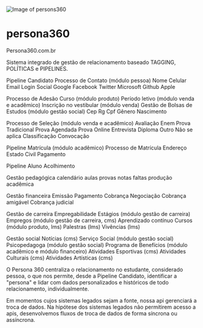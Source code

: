 ![Image of persons360](https://persona360.com.br/img/Persona360Logo.svg)

# persona360

Persona360.com.br

Sistema integrado de gestão de relacionamento baseado TAGGING, POLÍTICAS e PIPELINES.

Pipeline Candidato
Processo de Contato (módulo pessoa)
Nome
Celular
Email
Login Social
Google
Facebook
Twitter
Microsoft
Github
Apple

Processo de Adesão 
Curso (módulo produto)
Período letivo (módulo venda e acadêmico)
Inscrição no vestibular (módulo venda)
Gestão de Bolsas de Estudos (módulo gestão social)
Cep
Rg
Cpf
Gênero
Nascimento

Processo de Seleção (módulo venda e acadêmico)
Avaliação
Enem
Prova Tradicional
Prova Agendada
Prova Online
Entrevista
Diploma
Outro
Não se aplica
Classificação
Convocação

Pipeline Matrícula (módulo acadêmico)
Processo de Matrícula
Endereço
Estado Civil
Pagamento

Pipeline Aluno
Acolhimento

Gestão pedagógica
calendário
aulas
provas
notas
faltas
produção acadêmica

Gestão financeira
Emissão
Pagamento
Cobrança
Negociação
Cobrança amigável
Cobrança judicial

Gestão de carreira
Empregabilidade
Estágios (módulo gestão de carreira)
Empregos (módulo gestão de carreira, cms)
Aprendizado contínuo
Cursos (módulo produto, lms)
Palestras (lms)
Vivências (lms)

Gestão social
Notícias (cms)
Serviço Social (módulo gestão social)
Psicopedagoga (módulo gestão social)
Programa de Benefícios (módulo acadêmico e módulo financeiro)
Atividades Esportivas (cms)
Atividades Culturais (cms)
Atividades Artísticas (cms)

O Persona 360 centraliza o relacionamento no estudante, considerado pessoa, o que nos permite, desde a Pipeline Candidato, identificar a "persona" e lidar com dados personalizados e históricos de todo relacionamento, individualmente. 

Em momentos cujos sistemas legados sejam a fonte, nossa api gerenciará a troca de dados. Na hipótese dos sistemas legados não permitirem acesso a apis, desenvolvemos fluxos de troca de dados de forma síncrona ou assíncrona.

